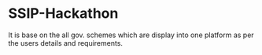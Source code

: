 # SSIP-Hackathon
It is base on the all gov. schemes which are display into one platform as per the users details and requirements.
